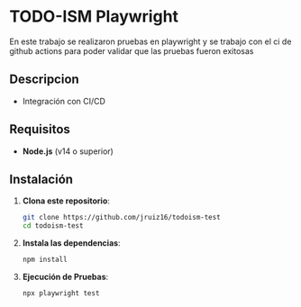 # TODO-ISM Playwright
En este trabajo se realizaron pruebas en playwright y se trabajo con el ci de github actions para poder validar que las pruebas fueron exitosas
## Descripcion

- Integración con CI/CD

## Requisitos

- **Node.js** (v14 o superior)

## Instalación

1. **Clona este repositorio**:
   ```bash
   git clone https://github.com/jruiz16/todoism-test
   cd todoism-test

2. **Instala las dependencias**:
   ```bash
   npm install

3. **Ejecución de Pruebas**:
   ```bash
   npx playwright test
